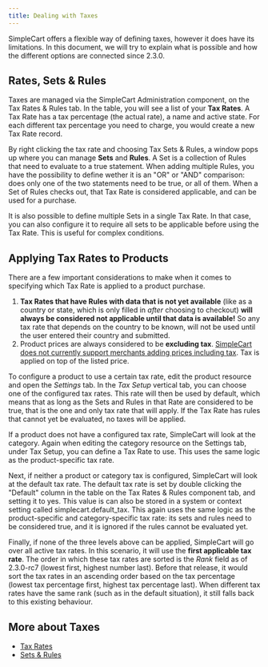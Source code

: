 ```yaml
---
title: Dealing with Taxes
---
```


SimpleCart offers a flexible way of defining taxes, however it does have its limitations. In this document, we will try to explain what is possible and how the different options are connected since 2.3.0.

## Rates, Sets & Rules

Taxes are managed via the SimpleCart Administration component, on the Tax Rates & Rules tab. In the table, you will see a list of your **Tax Rates**. A Tax Rate has a tax percentage (the actual rate), a name and active state. For each different tax percentage you need to charge, you would create a new Tax Rate record.

By right clicking the tax rate and choosing Tax Sets & Rules, a window pops up where you can manage **Sets** and **Rules**. A Set is a collection of Rules that need to evaluate to a true statement. When adding multiple Rules, you have the possibility to define wether it is an "OR" or "AND" comparison: does only one of the two statements need to be true, or all of them. When a Set of Rules checks out, that Tax Rate is considered applicable, and can be used for a purchase.

It is also possible to define multiple Sets in a single Tax Rate. In that case, you can also configure it to require all sets to be applicable before using the Tax Rate. This is useful for complex conditions.

## Applying Tax Rates to Products

There are a few important considerations to make when it comes to specifying which Tax Rate is applied to a product purchase.

1. **Tax Rates that have Rules with data that is not yet available** (like as a country or state, which is only filled in _after_ choosing to checkout) **will always be considered not applicable until that data is available!** So any tax rate that depends on the country to be known, will not be used until the user entered their country and submitted.
2. Product prices are always considered to be **excluding tax**. [SimpleCart does not currently support merchants adding prices including tax](https://forum.modmore.com/t/calculate-vat-is-by-default-ex-vat/58). Tax is applied on top of the listed price.

To configure a product to use a certain tax rate, edit the product resource and open the _Settings_ tab. In the _Tax Setup_ vertical tab, you can choose one of the configured tax rates. This rate will then be used by default, which means that as long as the Sets and Rules in that Rate are considered to be true, that is the one and only tax rate that will apply. If the Tax Rate has rules that cannot yet be evaluated, no taxes will be applied.

If a product does not have a configured tax rate, SimpleCart will look at the category. Again when editing the category resource on the Settings tab, under Tax Setup, you can define a Tax Rate to use. This uses the same logic as the product-specific tax rate.

Next, if neither a product or category tax is configured, SimpleCart will look at the default tax rate. The default tax rate is set by double clicking the "Default" column in the table on the Tax Rates & Rules component tab, and setting it to yes. This value is can also be stored in a system or context setting called simplecart.default\_tax. This again uses the same logic as the product-specific and category-specific tax rate: its sets and rules need to be considered true, and it is ignored if the rules cannot be evaluated yet.

Finally, if none of the three levels above can be applied, SimpleCart will go over all active tax rates. In this scenario, it will use the **first applicable tax rate**. The order in which these tax rates are sorted is the _Rank_ field as of 2.3.0-rc7 (lowest first, highest number last). Before that release, it would sort the tax rates in an ascending order based on the tax percentage (lowest tax percentage first, highest tax percentage last). When different tax rates have the same rank (such as in the default situation), it still falls back to this existing behaviour.

## More about Taxes

- [Tax Rates](Manager/Taxes)
- [Sets & Rules](Manager/Tax_Sets_and_Rules)

